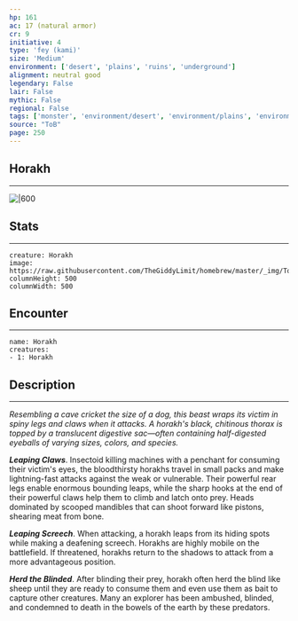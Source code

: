 ```yaml
---
hp: 161
ac: 17 (natural armor)
cr: 9
initiative: 4
type: 'fey (kami)'    
size: 'Medium'
environment: ['desert', 'plains', 'ruins', 'underground']
alignment: neutral good
legendary: False
lair: False
mythic: False
regional: False
tags: ['monster', 'environment/desert', 'environment/plains', 'environment/ruins', 'environment/underground']
source: "ToB"
page: 250
---
```


## Horakh
---

![|600](https://raw.githubusercontent.com/TheGiddyLimit/homebrew/master/_img/ToB/Horakh.webp)

## Stats
---

```statblock
creature: Horakh
image: https://raw.githubusercontent.com/TheGiddyLimit/homebrew/master/_img/ToB/token/Horakh.png
columnHeight: 500
columnWidth: 500
```

## Encounter
---

```encounter-table
name: Horakh
creatures:
- 1: Horakh
```

## Description
---
_Resembling a cave cricket the size of a dog, this beast wraps its victim in spiny legs and claws when it attacks. A horakh's black, chitinous thorax is topped by a translucent digestive sac—often containing half-digested eyeballs of varying sizes, colors, and species._

**_Leaping Claws_**. Insectoid killing machines with a penchant for consuming their victim's eyes, the bloodthirsty horakhs travel in small packs and make lightning-fast attacks against the weak or vulnerable. Their powerful rear legs enable enormous bounding leaps, while the sharp hooks at the end of their powerful claws help them to climb and latch onto prey. Heads dominated by scooped mandibles that can shoot forward like pistons, shearing meat from bone.

**_Leaping Screech_**. When attacking, a horakh leaps from its hiding spots while making a deafening screech. Horakhs are highly mobile on the battlefield. If threatened, horakhs return to the shadows to attack from a more advantageous position.

**_Herd the Blinded_**. After blinding their prey, horakh often herd the blind like sheep until they are ready to consume them and even use them as bait to capture other creatures. Many an explorer has been ambushed, blinded, and condemned to death in the bowels of the earth by these predators.






